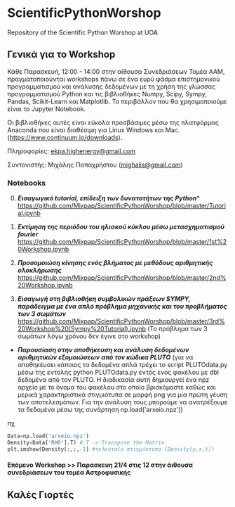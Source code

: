 # ScientificPythonWorshop
Repository of the Scientific Python Worshop at UOA

## Γενικά για το Workshop
Κάθε Παρασκευή, 12:00 - 14:00 στην αίθουσα Συνεδριάσεων Τομέα ΑΑΜ, πραγματοποιούνται workshops πάνω σε ένα ευρύ φάσμα επιστημονικού προγραμματισμού και ανάλυσης δεδομένων με τη χρήση της γλώσσας προγραμματισμού Python και τις βιβλιοθήκες Numpy, Scipy, Sympy, Pandas, Scikit-Learn και Matplotlib. Το περιβάλλον που θα χρησιμοποιούμε είναι το Jupyter Notebook.

Οι βιβλιοθήκες αυτές είναι εύκολα προσβάσιμες μέσω της πλατφόρμας Anaconda που είναι διαθέσιμη για Linux Windows και Mac. (https://www.continuum.io/downloads).

Πληροφορίες: ekpa.highenergy@gmail.com

Συντονιστής: Μιχάλης Παπαχρήστου (mighalis@gmail.com)

### Notebooks
0. ***Εισαγωγικό tutorial, επίδειξη των δυνατοτήτων της Python****
https://github.com/Mixpap/ScientificPythonWorshop/blob/master/Tutorial.ipynb

1. ***Εκτίμηση της περιόδου του ηλιακού κύκλου μέσω μετασχηματισμού fourier***
https://github.com/Mixpap/ScientificPythonWorshop/blob/master/1st%20Workshop.ipynb

2. ***Προσομοιώση κίνησης ενός βλήματος με μεθόδους αριθμητικής ολοκλήρωσης***
https://github.com/Mixpap/ScientificPythonWorshop/blob/master/2nd%20Workshop.ipynb

3. ***Εισαγωγή στη βιβλιοθήκη συμβολικών πράξεων SYMPY, παράδειγμα με ένα απλό πρόβλημα μηχανικής και του προβλήματος των 3 σωμάτων***
https://github.com/Mixpap/ScientificPythonWorshop/blob/master/3rd%20Workshop%20(Sympy%20Tutorial).ipynb
(Το πρόβλημα των 3 σωμάτων λόγω χρόνου δεν έγινε στο workshop) 
* ***Παρουσίαση στην αποθήκευση και ανάλυση δεδομένων αριθμητικών εξομοιώσεων από τον κώδικα PLUTO***
(για να αποθηκέυσει κάποιος τα δεδομένα απλά τρέχει το script PLUTOdata.py μέσω της εντολής python PLUTOdata.py εντός ενος φακέλου με dbl δεδομένα από τον PLUTO. Η διαδικασία αυτή δημιουργεί ένα npz αρχείο με το όνομα του φακέλου στο οποίο βρισκόμαστε καθώς και μερικά χαρακτηριστικά στιγμιότυπα σε μορφή png για μια πρώτη γέυση των αποτελεσμάτων. Για την ανάλυση τους μπορούμε να ανατρέξουμε τα δεδομένα μέσω της συνάρτηση np.load('arxeio.npz')) 

πχ
```python
Data=np.load('arxeio.npz')
Density=Data['RHO'].T) #.Τ -> Transpose the Matrix
plt.imshow(Density[:,:,-1] #τελευταίο στιγμίοτυπο (Density[y,x,t])
```

#### Επόμενο Workshop >> Παρασκευη 21/4 στις 12 στην άιθουσα συνεδριάσεων του τομέα Αστροφυσικής
## Καλές Γιορτές
